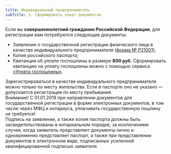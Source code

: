 ```yaml
---
title: Индивидуальный предприниматель
subTitle: 3. Сформировать пакет документов
---
```


<script>
    import InfoBar from "../../../components/InfoBar.svelte"
</script>

Если вы **совершеннолетний гражданин Российской Федерации**, для регистрации вам потребуются следующие документы:

- Заявление о государственной регистрации физического лица в качестве индивидуального предпринимателя ([форма № Р21001](https://data.nalog.ru/html/sites/www.new.nalog.ru/docs/forms/%D0%A021001.pdf));
- Копия российского паспорта;
- Квитанция об уплате госпошлины в размере **800 руб**. Сформировать квитанцию на уплату госпошлины можно с помощью сервиса [«Уплата госпошлины»](https://service.nalog.ru/gp2.do).

<InfoBar type="warning">
    Зарегистрироваться в качестве индивидуального предпринимателя можно только по месту жительства. Если в паспорте оно не указано — допускается регистрация по месту пребывания.
</InfoBar>

<br>

<InfoBar type="info">
    Внимание! С 01.01.2019 при направлении документов для государственной регистрации в форме электронных документов, в том числе через МФЦ и нотариуса, уплачивать государственную пошлину не требуется!
</InfoBar>

<br>

<InfoBar type="info">
    Подпись на заявлении, а также копия паспорта должны быть засвидетельствованы в нотариальном порядке, за исключением случая, когда заявитель представляет документы лично и одновременно представляет паспорт, а также при представлении документов в электронном виде, подписанных усиленной квалифицированной подписью заявителя
</InfoBar>